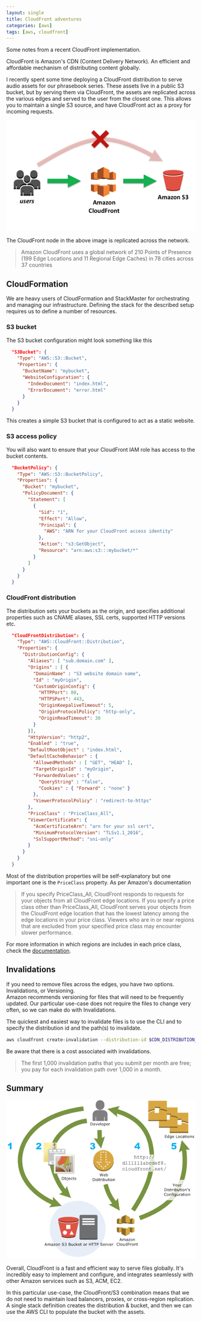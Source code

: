 ```yaml
---
layout: single
title: CloudFront adventures
categories: [aws]
tags: [aws, cloudfront]
---
```


Some notes from a recent CloudFront implementation.

CloudFront is Amazon's CDN (Content Delivery Network). An efficient and
affordable mechanism of distributing content globally.  

I recently spent some time deploying a CloudFront distribution to serve audio
assets for our phrasebook series. These assets live in a public S3 bucket, but by serving them via
CloudFront, the assets are replicated across the various edges and served to the
user from the closest one. This allows you to maintain a single S3 source, and have CloudFront act as a
proxy for incoming requests.

![cloudfront to s3](/assets/images/cloudfront/proxy.png)

The CloudFront node in the above image is replicated across the network.

> Amazon CloudFront uses a global network of 210 Points of Presence (199 Edge Locations and 11 Regional Edge Caches) in 78 cities across 37 countries

## CloudFormation

We are heavy users of CloudFormation and StackMaster for orchestrating and managing 
our infrastructure. Defining the stack for the described setup requires us to
define a number of resources.

### S3 bucket

The S3 bucket configuration might look something like this

```json
  "S3Bucket": {
    "Type": "AWS::S3::Bucket",
    "Properties": {
      "BucketName": "mybucket",
      "WebsiteConfiguration": {
        "IndexDocument": "index.html",
        "ErrorDocument": "error.html"
      }
    }
  }
```

This creates a simple S3 bucket that is configured to act as a static website.

### S3 access policy

You will also want to ensure that your CloudFront IAM role has access to the
bucket contents.

```json
  "BucketPolicy": {
    "Type": "AWS::S3::BucketPolicy",
    "Properties": {
      "Bucket": "mybucket",
      "PolicyDocument": {
        "Statement": [
          {
            "Sid": "1",
            "Effect": "Allow",
            "Principal": {
              "AWS": "ARN for your CloudFront access identity"
            },
            "Action": "s3:GetObject",
            "Resource": "arn:aws:s3:::mybucket/*"
          }
        ]
      }
    }
  }
```

### CloudFront distribution

The distribution sets your buckets as the origin, and specifies additional
properties such as CNAME aliases, SSL certs, supported HTTP versions etc.

```json
  "CloudFrontDistribution": {
    "Type": "AWS::CloudFront::Distribution",
    "Properties": {
      "DistributionConfig": {
        "Aliases": [ "sub.domain.com" ],
        "Origins" : [ {
          "DomainName" : "S3 website domain name",
          "Id" : "myOrigin",
          "CustomOriginConfig": {
            "HTTPPort": 80,
            "HTTPSPort": 443,
            "OriginKeepaliveTimeout": 5,
            "OriginProtocolPolicy": "http-only",
            "OriginReadTimeout": 30
          }
        }],
        "HttpVersion": "http2",
        "Enabled" : "true",
        "DefaultRootObject" : "index.html",
        "DefaultCacheBehavior" : {
          "AllowedMethods" : [ "GET", "HEAD" ],
          "TargetOriginId" : "myOrigin",
          "ForwardedValues" : {
            "QueryString" : "false",
            "Cookies" : { "Forward" : "none" }
          },
          "ViewerProtocolPolicy" : "redirect-to-https"
        },
        "PriceClass" : "PriceClass_All",
        "ViewerCertificate": {
          "AcmCertificateArn": "arn for your ssl cert",
          "MinimumProtocolVersion": "TLSv1.1_2016",
          "SslSupportMethod": "sni-only"
        }
      }
    }
  }
```

Most of the distribution properties will be self-explanatory but one important
one is the `PriceClass` property. As per Amazon's documentation

> If you specify PriceClass_All, CloudFront responds to requests for your objects from all CloudFront edge locations.
> If you specify a price class other than PriceClass_All, CloudFront serves your objects from the CloudFront edge location that has the lowest latency among the edge locations in your price class. Viewers who are in or near regions that are excluded from your specified price class may encounter slower performance.

For more information in which regions are includes in each price class, check the
[documentation](https://docs.aws.amazon.com/AmazonCloudFront/latest/DeveloperGuide/PriceClass.html).

## Invalidations

If you need to remove files across the edges, you have two options.
Invalidations, or Versioning.  
Amazon recommends versioning for files that will need to be frequently updated.
Our particular use-case does not require the files to change very often, so we can
make do with Invalidations.  

The quickest and easiest way to invalidate files is to use the CLI and to
specify the distribution id and the path(s) to invalidate.

```bash
aws cloudfront create-invalidation --distribution-id $CDN_DISTRIBUTION_ID --paths "/*"
```

Be aware that there is a cost associated with invalidations. 
> The first 1,000 invalidation paths that you submit per month are free; you pay for each invalidation path over 1,000 in a month.

## Summary

![cloudfront architecture diagram](/assets/images/cloudfront/architecture.png)

Overall, CloudFront is a fast and efficient way to serve files globally. It's
incredibly easy to implement and configure, and integrates seamlessly with
other Amazon services such as S3, ACM, EC2.

In this particular use-case, the CloudFront/S3 combination means that we do not
need to maintain load balancers, proxies, or cross-region replication.  
A single stack definition creates the distribution & bucket, and then we can use
the AWS CLI to populate the bucket with the assets.
